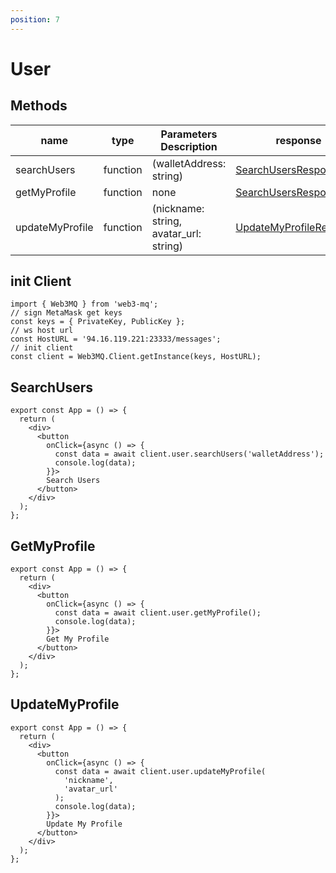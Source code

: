 ```yaml
---
position: 7
---
```


# User

## Methods

| name            | type     | Parameters Description                 | response                                                                             |
| --------------- | -------- | -------------------------------------- | ------------------------------------------------------------------------------------ |
| searchUsers     | function | (walletAddress: string)                | [SearchUsersResponse](/docs/Web3MQ-SDK/JS-SDK-V2/types/#searchusersresponse)         |
| getMyProfile    | function | none                                   | [SearchUsersResponse](/docs/Web3MQ-SDK/JS-SDK-V2/types/#searchusersresponse)         |
| updateMyProfile | function | (nickname: string, avatar_url: string) | [UpdateMyProfileResponse](/docs/Web3MQ-SDK/JS-SDK-V2/types/#updatemyprofileresponse) |

## init Client

```tsx
import { Web3MQ } from 'web3-mq';
// sign MetaMask get keys
const keys = { PrivateKey, PublicKey };
// ws host url
const HostURL = '94.16.119.221:23333/messages';
// init client
const client = Web3MQ.Client.getInstance(keys, HostURL);
```

## SearchUsers

```tsx
export const App = () => {
  return (
    <div>
      <button
        onClick={async () => {
          const data = await client.user.searchUsers('walletAddress');
          console.log(data);
        }}>
        Search Users
      </button>
    </div>
  );
};
```

## GetMyProfile

```tsx
export const App = () => {
  return (
    <div>
      <button
        onClick={async () => {
          const data = await client.user.getMyProfile();
          console.log(data);
        }}>
        Get My Profile
      </button>
    </div>
  );
};
```

## UpdateMyProfile

```tsx
export const App = () => {
  return (
    <div>
      <button
        onClick={async () => {
          const data = await client.user.updateMyProfile(
            'nickname',
            'avatar_url'
          );
          console.log(data);
        }}>
        Update My Profile
      </button>
    </div>
  );
};
```
